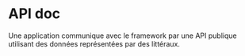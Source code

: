 #  API doc

Une application communique avec le framework par une API publique utilisant des données représentées par des littéraux.

